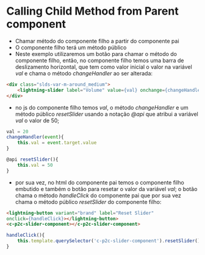 # Calling Child Method from Parent component
- Chamar método do componente filho a partir do componente pai
- O componente filho terá um método público
- Neste exemplo utilizaremos um botão para chamar o método do componente filho, então, no componente filho temos uma barra de deslizamento horizontal, que tem como valor inicial o valor na variável *val* e chama o método *changeHandler* ao ser alterada:
```html
<div class="slds-var-m-around_medium">
	<lightning-slider label="Volume" value={val} onchange={changeHandler}></lightning-slider>
</div>
```
- no js do componente filho temos *val*, o método *changeHandler* e um método público *resetSlider* usando a notação *@api* que atribui a variável *val* o valor de 50;
```js
val = 20
changeHandler(event){ 
	this.val = event.target.value
}

@api resetSlider(){ 
	this.val = 50
}
```
- por sua vez, no html do componente pai temos o componente filho embutido e também o botão para resetar o valor da variável *val*; o botão chama o método *handleClick* do componente pai que por sua vez chama o método público *resetSlider* do componente filho:
```html
<lightning-button variant="brand" label="Reset Slider"
onclick={handleClick}></lightning-button>
<c-p2c-slider-component></c-p2c-slider-component>
```
```js
handleClick(){
	this.template.querySelector('c-p2c-slider-component').resetSlider()
}
```